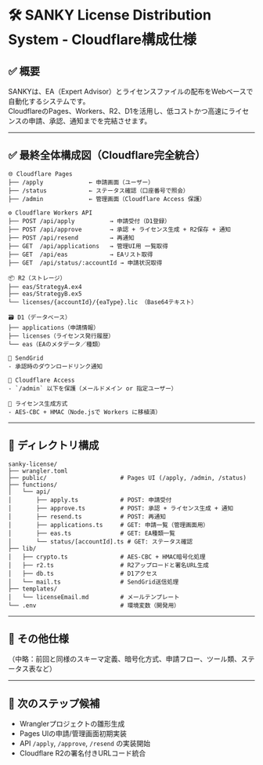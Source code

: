 # 🛠 SANKY License Distribution System - Cloudflare構成仕様

## ✅ 概要

SANKYは、EA（Expert Advisor）とライセンスファイルの配布をWebベースで自動化するシステムです。  
CloudflareのPages、Workers、R2、D1を活用し、低コストかつ高速にライセンスの申請、承認、通知までを完結させます。

---

## ✅ 最終全体構成図（Cloudflare完全統合）

```plaintext
🌐 Cloudflare Pages
├── /apply             ← 申請画面（ユーザー）
├── /status            ← ステータス確認（口座番号で照会）
├── /admin             ← 管理画面（Cloudflare Access 保護）

⚙️ Cloudflare Workers API
├── POST /api/apply          → 申請受付（D1登録）
├── POST /api/approve        → 承認 + ライセンス生成 + R2保存 + 通知
├── POST /api/resend         → 再通知
├── GET  /api/applications   → 管理UI用 一覧取得
├── GET  /api/eas            → EAリスト取得
├── GET  /api/status/:accountId → 申請状況取得

📦 R2（ストレージ）
├── eas/StrategyA.ex4
├── eas/StrategyB.ex5
└── licenses/{accountId}/{eaType}.lic （Base64テキスト）

🗃️ D1（データベース）
├── applications（申請情報）
├── licenses（ライセンス発行履歴）
└── eas（EAのメタデータ／種類）

📩 SendGrid
- 承認時のダウンロードリンク通知

🔐 Cloudflare Access
- `/admin` 以下を保護（メールドメイン or 指定ユーザー）

🔐 ライセンス生成方式
- AES-CBC + HMAC（Node.jsで Workers に移植済）
```

---

## 📂 ディレクトリ構成

```plaintext
sanky-license/
├── wrangler.toml
├── public/                     # Pages UI (/apply, /admin, /status)
├── functions/
│   └── api/
│       ├── apply.ts            # POST: 申請受付
│       ├── approve.ts          # POST: 承認 + ライセンス生成 + 通知
│       ├── resend.ts           # POST: 再通知
│       ├── applications.ts     # GET: 申請一覧（管理画面用）
│       ├── eas.ts              # GET: EA種類一覧
│       └── status/[accountId].ts # GET: ステータス確認
├── lib/
│   ├── crypto.ts               # AES-CBC + HMAC暗号化処理
│   ├── r2.ts                   # R2アップロードと署名URL生成
│   ├── db.ts                   # D1アクセス
│   └── mail.ts                 # SendGrid送信処理
├── templates/
│   └── licenseEmail.md         # メールテンプレート
└── .env                        # 環境変数（開発用）
```

---

## 📝 その他仕様

（中略：前回と同様のスキーマ定義、暗号化方式、申請フロー、ツール類、ステータス表など）

---

## 📌 次のステップ候補

- Wranglerプロジェクトの雛形生成
- Pages UIの申請/管理画面初期実装
- API `/apply`, `/approve`, `/resend` の実装開始
- Cloudflare R2の署名付きURLコード統合
